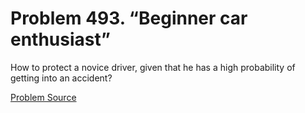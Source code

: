 # Problem 493. “Beginner car enthusiast”

How to protect a novice driver, given that he has a high probability of getting into an accident?

[Problem Source](https://www.trizland.ru/tasks/1390/)